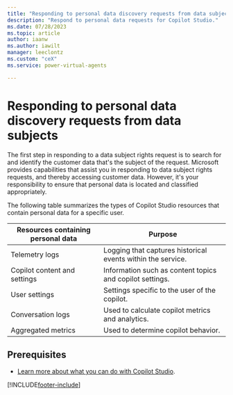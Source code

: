 ```yaml
---
title: "Responding to personal data discovery requests from data subjects"
description: "Respond to personal data requests for Copilot Studio."
ms.date: 07/28/2023
ms.topic: article
author: iaanw
ms.author: iawilt
manager: leeclontz
ms.custom: "ceX"
ms.service: power-virtual-agents

---
```


# Responding to personal data discovery requests from data subjects

The first step in responding to a data subject rights request is to search for and identify the customer data that's the subject of the request. Microsoft provides capabilities that assist you in responding to data subject rights requests, and thereby accessing customer data. However, it's your responsibility to ensure that personal data is located and classified appropriately.

The following table summarizes the types of Copilot Studio resources that contain personal data for a specific user.

| Resources containing personal data | Purpose                                                     |
| ---------------------------------- | ----------------------------------------------------------- |
| Telemetry logs                     | Logging that captures historical events within the service. |
| Copilot content and settings       | Information such as content topics and copilot settings.        |
| User settings                      | Settings specific to the user of the copilot.                   |
| Conversation logs                  | Used to calculate copilot metrics and analytics.                |
| Aggregated metrics                 | Used to determine copilot behavior.                             |

## Prerequisites

- [Learn more about what you can do with Copilot Studio](fundamentals-what-is-copilot-studio.md).

[!INCLUDE[footer-include](includes/footer-banner.md)]
